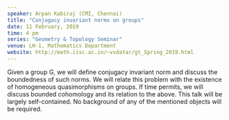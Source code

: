 ```yaml
---
speaker: Arpan Kabiraj (CMI, Chennai)
title: "Conjugacy invariant norms on groups"
date: 11 February, 2019
time: 4 pm
series: "Geometry & Topology Seminar"
venue: LH-1, Mathematics Department
website: http://math.iisc.ac.in/~vvdatar/gt_Spring_2019.html
---
```


Given a group G, we will define conjugacy invariant norm and discuss the boundedness of such norms. 
We will relate this problem with the existence of homogeneous quasimorphisms on groups. If time permits,
we will discuss bounded cohomology and its relation to the above. This talk will be largely self-contained. 
No background of any of the mentioned objects will be required.
